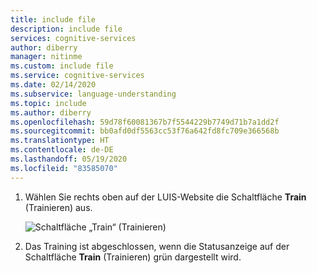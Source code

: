 ```yaml
---
title: include file
description: include file
services: cognitive-services
author: diberry
manager: nitinme
ms.custom: include file
ms.service: cognitive-services
ms.date: 02/14/2020
ms.subservice: language-understanding
ms.topic: include
ms.author: diberry
ms.openlocfilehash: 59d78f60081367b7f5544229b7749d71b7a1dd2f
ms.sourcegitcommit: bb0afd0df5563cc53f76a642fd8fc709e366568b
ms.translationtype: HT
ms.contentlocale: de-DE
ms.lasthandoff: 05/19/2020
ms.locfileid: "83585070"
---
```

1. Wählen Sie rechts oben auf der LUIS-Website die Schaltfläche **Train** (Trainieren) aus.

    ![Schaltfläche „Train“ (Trainieren)](../media/train-button-preview.png)

1. Das Training ist abgeschlossen, wenn die Statusanzeige auf der Schaltfläche **Train** (Trainieren) grün dargestellt wird.